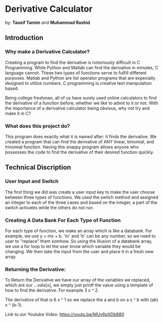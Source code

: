﻿# Derivative Calculator 
by: **Tausif Tamim** and **Muhammad Rashid**



## Introduction

### Why make a Derivative Calculator?

Creating a program to find the derivative is notoriously difficult in C Programming. While Python and Matlab can find the derivative in minutes, C language cannot. These two types of functions serve to fulfill different purposes. Matlab and Python are list operator programs that are expecially designed to utilize numbers. C programming is creative text manipulation based.

Being college freshman, all of us have surely used online calculators to find the derivative of a function before, whether we like to admit to it or not. With the importance of a derivative calculator being obvious, why not try and make it in C?

### What does this project do?

This program does exactly what it is named after: it finds the derivative. We created a program that can find the derivative of ANY linear, binomial, and trinomial function. Having this snappy program allows anyone who possesses the code to find the derivative of their desired function quickly.


## Technical Discription



### User Input and Switch

The first thing we did was create a user input key to make the user choose between three types of functions. We used the switch method and assigned an integer to each of the three cases and based on the integer, a part of the switch activates while the others do not run.

### Creating A Data Bank For Each Type of Function

For each type of function, we make an array which is like a databank. For example, we use y = mx + b. 'm' and 'b' can be any number, so we need to user to "replace" them somhow. So using the illusion of a databank array, we use a for loop to let the user know which variable they would be changing. We then take the input from the user and place it in a fresh new array.

### Returning the Derivative:

To Return the Derivative we have our array of the variables we replaced, which are our ...vals[x], we simply just printf the value using a template of how to find the derivative. For example 3 x ^ 2.

The derivative of that is 6 x ^ 1  so we replace the a and b on a x ^ b with (ab) x ^ (b-1).

Link to our Youtube Video:
https://youtu.be/MUv6pXDb880
